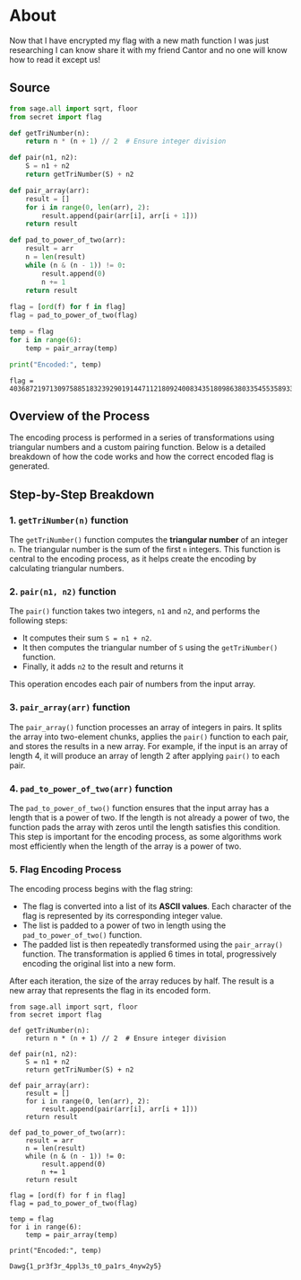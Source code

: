 # About
Now that I have encrypted my flag with a new math function I was just researching I can know share it with my friend Cantor and no one will know how to read it except us!

## Source
```python
from sage.all import sqrt, floor
from secret import flag

def getTriNumber(n):
    return n * (n + 1) // 2  # Ensure integer division

def pair(n1, n2):
    S = n1 + n2
    return getTriNumber(S) + n2

def pair_array(arr):
    result = []
    for i in range(0, len(arr), 2):
        result.append(pair(arr[i], arr[i + 1]))    
    return result

def pad_to_power_of_two(arr):
    result = arr
    n = len(result)
    while (n & (n - 1)) != 0:
        result.append(0)
        n += 1
    return result
    
flag = [ord(f) for f in flag]  
flag = pad_to_power_of_two(flag)

temp = flag
for i in range(6):
    temp = pair_array(temp)

print("Encoded:", temp)
```
```
flag = 4036872197130975885183239290191447112180924008343518098638033545535893348884348262766810360707383741794721392226291497314826201270847784737584016
```

## Overview of the Process

The encoding process is performed in a series of transformations using triangular numbers and a custom pairing function. Below is a detailed breakdown of how the code works and how the correct encoded flag is generated.
## Step-by-Step Breakdown

### 1. **`getTriNumber(n)` function**

The `getTriNumber()` function computes the **triangular number** of an integer `n`. The triangular number is the sum of the first `n` integers.
This function is central to the encoding process, as it helps create the encoding by calculating triangular numbers.
### 2. **`pair(n1, n2)` function**

The `pair()` function takes two integers, `n1` and `n2`, and performs the following steps:
- It computes their sum `S = n1 + n2`.
- It then computes the triangular number of `S` using the `getTriNumber()` function.
- Finally, it adds `n2` to the result and returns it

This operation encodes each pair of numbers from the input array.

### 3. **`pair_array(arr)` function**

The `pair_array()` function processes an array of integers in pairs. It splits the array into two-element chunks, applies the `pair()` function to each pair, and stores the results in a new array. For example, if the input is an array of length 4, it will produce an array of length 2 after applying `pair()` to each pair.
### 4. **`pad_to_power_of_two(arr)` function**

The `pad_to_power_of_two()` function ensures that the input array has a length that is a power of two. If the length is not already a power of two, the function pads the array with zeros until the length satisfies this condition. This step is important for the encoding process, as some algorithms work most efficiently when the length of the array is a power of two.
### 5. **Flag Encoding Process**

The encoding process begins with the flag string:
- The flag is converted into a list of its **ASCII values**. Each character of the flag is represented by its corresponding integer value.
- The list is padded to a power of two in length using the `pad_to_power_of_two()` function.
- The padded list is then repeatedly transformed using the `pair_array()` function. The transformation is applied 6 times in total, progressively encoding the original list into a new form.
  
After each iteration, the size of the array reduces by half. The result is a new array that represents the flag in its encoded form.

```
from sage.all import sqrt, floor
from secret import flag

def getTriNumber(n):
    return n * (n + 1) // 2  # Ensure integer division

def pair(n1, n2):
    S = n1 + n2
    return getTriNumber(S) + n2

def pair_array(arr):
    result = []
    for i in range(0, len(arr), 2):
        result.append(pair(arr[i], arr[i + 1]))    
    return result

def pad_to_power_of_two(arr):
    result = arr
    n = len(result)
    while (n & (n - 1)) != 0:
        result.append(0)
        n += 1
    return result
    
flag = [ord(f) for f in flag]  
flag = pad_to_power_of_two(flag)

temp = flag
for i in range(6):
    temp = pair_array(temp)

print("Encoded:", temp)
```

```
Dawg{1_pr3f3r_4ppl3s_t0_pa1rs_4nyw2y5}
```